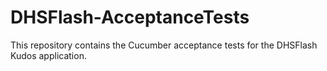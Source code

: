 # DHSFlash-AcceptanceTests
This repository contains the Cucumber acceptance tests for the DHSFlash Kudos application.
